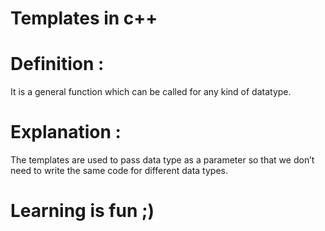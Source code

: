 # Templates in c++

# Definition : 
  It is a general function which can be called for any kind of datatype.
  
# Explanation :
  The templates are used to pass data type as a parameter so that we don’t need to write the same code for different data types.
  
# Learning is fun ;)
